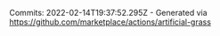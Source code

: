 Commits: 2022-02-14T19:37:52.295Z - Generated via https://github.com/marketplace/actions/artificial-grass
<br>
